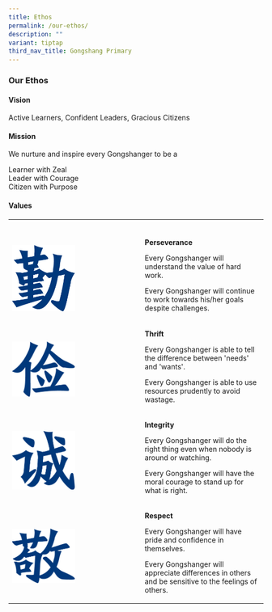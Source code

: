 ```yaml
---
title: Ethos
permalink: /our-ethos/
description: ""
variant: tiptap
third_nav_title: Gongshang Primary
---
```

<h3><strong>Our Ethos</strong></h3>
<h4><strong>Vision</strong></h4>
<p>Active Learners, Confident Leaders, Gracious Citizens</p>
<h4><strong>Mission</strong></h4>
<p>We nurture and inspire every Gongshanger to be a</p>
<p>Learner with Zeal
<br>Leader with Courage
<br>Citizen with Purpose</p>
<h4><strong>Values</strong></h4>
<p></p>
<table style="minWidth: 50px">
<colgroup>
<col>
<col>
</colgroup>
<tbody>
<tr>
<th rowspan="1" colspan="1">
<p></p>
</th>
<th rowspan="1" colspan="1">
<p></p>
</th>
</tr>
<tr>
<td rowspan="1" colspan="1">
<p></p>
<div class="isomer-image-wrapper">
<img style="width: 50%;" height="auto" width="100%" alt="" src="/images/2024 uploads/perserverance.png">
</div>
</td>
<td rowspan="1" colspan="1">
<p><strong>Perseverance</strong>
</p>
<p>Every Gongshanger will understand the value of hard work.</p>
<p>Every Gongshanger will continue to work towards his/her goals despite
challenges.</p>
</td>
</tr>
<tr>
<td rowspan="1" colspan="1">
<p></p>
<div class="isomer-image-wrapper">
<img style="width: 50%;" height="auto" width="100%" alt="" src="/images/2024 uploads/thrift.png">
</div>
</td>
<td rowspan="1" colspan="1">
<p><strong>Thrift</strong>
</p>
<p>Every Gongshanger is able to tell the difference between 'needs' and 'wants'.</p>
<p>Every Gongshanger is able to use resources prudently to avoid wastage.</p>
</td>
</tr>
<tr>
<td rowspan="1" colspan="1">
<p></p>
<div class="isomer-image-wrapper">
<img style="width: 50%;" height="auto" width="100%" alt="" src="/images/2024 uploads/integrity.png">
</div>
</td>
<td rowspan="1" colspan="1">
<p><strong>Integrity</strong>
</p>
<p>Every Gongshanger will do the right thing even when nobody is around or
watching.</p>
<p>Every Gongshanger will have the moral courage to stand up for what is
right.</p>
</td>
</tr>
<tr>
<td rowspan="1" colspan="1">
<p></p>
<div class="isomer-image-wrapper">
<img style="width: 50%;" height="auto" width="100%" alt="" src="/images/2024 uploads/respect.png">
</div>
</td>
<td rowspan="1" colspan="1">
<p><strong>Respect</strong>
</p>
<p>Every Gongshanger will have pride and confidence in themselves.</p>
<p>Every Gongshanger will appreciate differences in others and be sensitive
to the feelings of others.</p>
</td>
</tr>
</tbody>
</table>
<p></p>